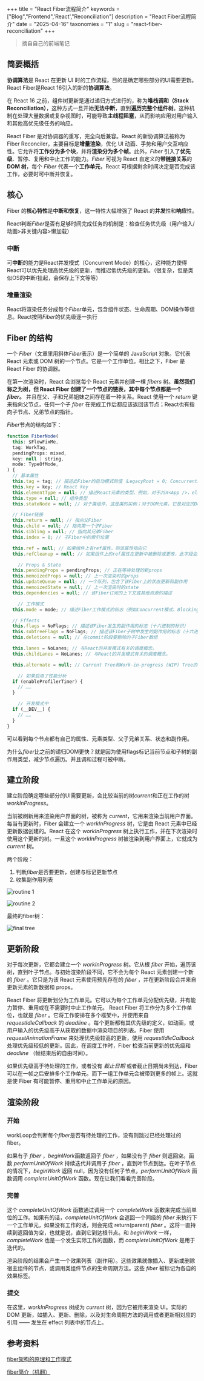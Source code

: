 +++
title = "React Fiber流程简介"
keywords = ["Blog","Frontend",'React',"Reconciliation"]
description = "React Fiber流程简介"
date = "2025-04-16"
taxonomies = "1"
slug = "react-fiber-reconciliation"
+++

> 摘自自己的前端笔记

## 简要概括

**协调算法**是 React 在更新 UI 时的工作流程，目的是确定哪些部分的UI需要更新。React Fiber是React 16引入的新的**协调算法**。

在 React 16 之前，组件树更新是通过递归方式进行的，称为**堆栈调和（Stack Reconciliation）**，这种方式一旦开始**无法中断**，直到**遍历完整个组件树**。这种机制在处理大量数据或复杂视图时，可能导致**主线程阻塞**，从而影响应用对用户输入和其他高优先级任务的响应。

React Fiber 是对协调器的重写，完全向后兼容。React 的新协调算法被称为 Fiber Reconciler，主要目标是**增量渲染**，优化 UI 动画、手势和用户交互响应性。它允许将**工作分为多个块**，并将**渲染分为多个帧**。此外，*Fiber* 引入了**优先级**、暂停、复用和中止工作的能力。*Fiber* 可视为 React 自定义的**带链接关系**的**DOM 树**，每个 *Fiber* 代表一个**工作单元**，React 可根据剩余时间决定是否完成该工作，必要时可中断并恢复。

## 核心

Fiber 的**核心特性**是**中断和恢复**，这一特性大幅增强了 React 的**并发**性和**响应**性。

React判断*Fiber*是否有足够时间完成任务的机制是：检查任务优先级（用户输入/动画>非关键内容>懒加载）

### 中断

可**中断**的能力是React并发模式（Concurrent Mode）的核心，这种能力使得React可以优先处理高优先级的更新，而推迟低优先级的更新。（很复杂，但是类似OS的中断/挂起，会保存上下文等等）

### 增量渲染

React将渲染任务分成每个*Fiber*单元，包含组件状态、生命周期、DOM操作等信息。React按照*Fiber*的优先级逐一执行

## Fiber 的结构

一个 *Fiber*（文章里用斜体*Fiber*表示）是一个简单的 JavaScript 对象。它代表 React 元素或 DOM 树的一个节点。它是一个工作单位。相比之下，Fiber 是 React Fiber 的协调器。

在第一次渲染时，React 会浏览每个 React 元素并创建一棵 *fibers* 树。**虽然我们称之为树，但 React Fiber 创建了一个节点的链表，其中每个节点都是一个 *fiber*。** 并且在父、子和兄弟姐妹之间存在着一种关系。React 使用一个 *return* 键来指向父节点，任何一个子 *fiber* 在完成工作后都应该返回该节点；React也有指向子节点、兄弟节点的指针。

*Fiber*节点的结构如下：

```JavaScript
function FiberNode(
  this: $FlowFixMe,
  tag: WorkTag,
  pendingProps: mixed,
  key: null | string,
  mode: TypeOfMode,
) {
  // 基本属性
  this.tag = tag; // 描述此Fiber的启动模式的值（LegacyRoot = 0; ConcurrentRoot = 1）
  this.key = key; // React key
  this.elementType = null; // 描述React元素的类型。例如，对于JSX<App />，elementType是App
  this.type = null; // 组件类型
  this.stateNode = null; // 对于类组件，这是类的实例；对于DOM元素，它是对应的DOM节点。

  // Fiber链接
  this.return = null; // 指向父Fiber
  this.child = null; // 指向第一个子Fiber
  this.sibling = null; // 指向其兄弟Fiber
  this.index = 0; // 子Fiber中的索引位置

  this.ref = null; // 如果组件上有ref属性，则该属性指向它
  this.refCleanup = null; // 如果组件上的ref属性在更新中被删除或更改，此字段会用于追踪需要清理的旧ref

    // Props & State
  this.pendingProps = pendingProps; // 正在等待处理的新props
  this.memoizedProps = null; // 上一次渲染时的props
  this.updateQueue = null; // 一个队列，包含了该Fiber上的状态更新和副作用
  this.memoizedState = null; // 上一次渲染时的state
  this.dependencies = null; // 该Fiber订阅的上下文或其他资源的描述

    // 工作模式
  this.mode = mode; // 描述Fiber工作模式的标志（例如Concurrent模式、Blocking模式等）。

  // Effects
  this.flags = NoFlags; // 描述该Fiber发生的副作用的标志（十六进制的标识）
  this.subtreeFlags = NoFlags; // 描述该Fiber子树中发生的副作用的标志（十六进制的标识）
  this.deletions = null; // 在commit阶段要删除的子Fiber数组

  this.lanes = NoLanes; // 与React的并发模式有关的调度概念。
  this.childLanes = NoLanes; // 与React的并发模式有关的调度概念。

  this.alternate = null; // Current Tree和Work-in-progress (WIP) Tree的互相指向对方tree里的对应单元

    // 如果启用了性能分析
  if (enableProfilerTimer) {
    // ……
  }

    // 开发模式中
  if (__DEV__) {
    // ……
  }
}
```

可以看到每个节点都有自己的属性、元素类型、父子兄弟关系、状态和副作用。

为什么*fiber*比之前的递归DOM更快？就是因为使用flags标记当前节点和子树的副作用类型，减少节点遍历。并且调和过程可被中断。

## 建立阶段

建立阶段确定哪些部分的UI需要更新，会比较当前的树*current*和正在工作的树*workInProgress*。

当前被刷新用来渲染用户界面的树，被称为 *current*，它用来渲染当前用户界面。每当有更新时，Fiber 会建立一个 *workInProgress* 树，它是由 React 元素中已经更新数据创建的。React 在这个 *workInProgress* 树上执行工作，并在下次渲染时使用这个更新的树。一旦这个 *workInProgress* 树被渲染到用户界面上，它就成为 *current* 树。

两个阶段：

1. 判断*fiber*是否要更新，创建与标记更新节点
2. 收集副作用列表

![routine 1](./react-fiber-reconciliation/routine1.png "更新渲染树")

![routine 2](./react-fiber-reconciliation/routine2.png "Fiber树遍历")

最终的fiber树：

![final tree](./react-fiber-reconciliation/final.jpg "最终结果")

## 更新阶段

对于每次更新，它都会建立一个 *workInProgress* 树。它从根 *fiber* 开始，遍历该树，直到叶子节点。与初始渲染阶段不同，它不会为每个 React 元素创建一个新的 *fiber* 。它只是为该 React 元素使用预先存在的 *fiber* ，并在更新阶段合并来自更新元素的新数据和 props。

React Fiber 将更新划分为工作单元。它可以为每个工作单元分配优先级，并有能力暂停、重用或在不需要时中止工作单元。 React Fiber 将工作分为多个工作单位，也就是 *fiber* 。它将工作安排在多个框架中，并使用来自 *requestIdleCallback* 的 *deadline* 。每个更新都有其优先级的定义，如动画，或用户输入的优先级高于从获取的数据中渲染项目的列表。Fiber 使用 *requestAnimationFrame* 来处理优先级较高的更新，使用 *requestIdleCallback* 处理优先级较低的更新。因此，在调度工作时，Fiber 检查当前更新的优先级和 *deadline* （帧结束后的自由时间）。

如果优先级高于待处理的工作，或者没有 *截止日期* 或者截止日期尚未到达，Fiber 可以在一帧之后安排多个工作单元。而下一组工作单元会被带到更多的帧上。这就是使 Fiber 有可能暂停、重用和中止工作单元的原因。

## 渲染阶段

### 开始

workLoop会判断每个*fiber*是否有待处理的工作，没有则跳过已经处理过的fiber。

如果有子 *fiber* ，*beginWork*函数返回子 *fiber* ，如果没有子 *fiber* 则返回空。函数 *performUnitOfWork* 持续迭代并调用子 *fiber* ，直到叶节点到达。在叶子节点的情况下，*beginWork* 返回 null，因为没有任何子节点，*performUnitOfWork* 函数调用 *completeUnitOfWork* 函数。现在让我们看看完善阶段。

### 完善

这个 *completeUnitOfWork* 函数通过调用一个 *completeWork* 函数来完成当前单位的工作。如果有的话，*completeUnitOfWork* 会返回一个同级的 *fiber* 来执行下一个工作单元，如果没有工作的话，则会完成 return(parent) *fiber* 。这将一直持续到返回值为空，也就是说，直到它到达根节点。和 *beginWork* 一样，*completeWork* 也是一个发生实际工作的函数，而 *completeUnitOfWork* 是用于迭代的。

渲染阶段的结果会产生一个效果列表（副作用）。这些效果就像插入、更新或删除宿主组件的节点，或调用类组件节点的生命周期方法。这些 *fiber* 被标记为各自的效果标签。

### 提交

在这里，*workInProgress* 树成为 *current* 树，因为它被用来渲染 UI。实际的 DOM 更新，如插入、更新、删除，以及对生命周期方法的调用或者更新相对应的引用 —— 发生在 effect 列表中的节点上。

## 参考资料

[fiber架构的原理和工作模式](https://segmentfault.com/a/1190000044468085)

[fiber简介（机翻）](https://juejin.cn/post/7006612306809323533)
